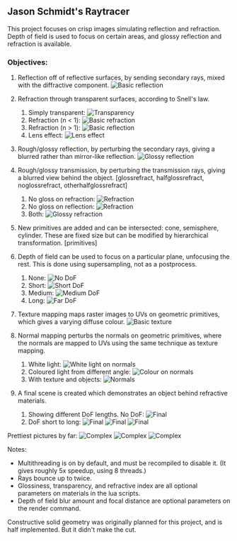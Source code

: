 ## Jason Schmidt's Raytracer
This project focuses on crisp images simulating reflection and refraction. Depth of field is used to focus on certain areas, and
glossy reflection and refraction is available.

### Objectives:
1.  Reflection off of reflective surfaces, by sending secondary rays, mixed with the diffractive component.
![Basic reflection](/renders/reflect.png)

1.  Refraction through transparent surfaces, according to Snell's law. 
    1. Simply transparent: ![Transparency](/renders/transparency.png)
    1. Refraction (n < 1): ![Basic refraction](/renders/refraction.png)
    1. Refraction (n > 1): ![Basic reflection](/renders/refractionreverse.png)
    1. Lens effect: ![Lens effect](/renders/refractionlens.png)

1.  Rough/glossy reflection, by perturbing the secondary rays, giving a blurred rather than mirror-like reflection.
![Glossy reflection](/renders/glossreflect.png)

1.  Rough/glossy transmission, by perturbing the transmission rays, giving a blurred view behind the object. [glossrefract, halfglossrefract, noglossrefract, otherhalfglossrefract]
    1. No gloss on refraction: ![Refraction](/renders/halfglossrefract.png)
    1. No gloss on reflection: ![Refraction](/renders/halfglossrefract.png)
    1. Both: ![Glossy refraction](/renders/glossrefract.png)

1.  New primitives are added and can be intersected: cone, semisphere, cylinder. These are fixed size but can be modified by hierarchical transformation. [primitives]

1.  Depth of field can be used to focus on a particular plane, unfocusing the rest. This is done using supersampling, not as a postprocess.
    1. None: ![No DoF](/renders/nodof.png)
    1. Short: ![Short DoF](/renders/shortdof.png)
    1. Medium: ![Medium DoF](/renders/mediumdof.png)
    1. Long: ![Far DoF](/renders/fardof.png)

1.  Texture mapping maps raster images to UVs on geometric primitives, which gives a varying diffuse colour.
![Basic texture](/renders/texture.png)

1.  Normal mapping perturbs the normals on geometric primitives, where the normals are mapped to UVs using the same technique as texture mapping.
    1. White light: ![White light on normals](/renders/blanknormals.png)
    1. Coloured light from different angle: ![Colour on normals](/renders/normalscolours.png)
    1. With texture and objects: ![Normals](/renders/normalscolours.png)

1.  A final scene is created which demonstrates an object behind refractive materials.
    1. Showing different DoF lengths. No DoF: ![Final](/renders/final.png)
    1. DoF short to long: ![Final](/renders/finaldofclose.png) ![Final](/renders/finaldofmed.png) ![Final](/renders/finaldoffar.png)

Prettiest pictures by far:
![Complex](/renders/complex.png)
![Complex](/renders/complexdof.png)
![Complex](/renders/complexgloss.png)

Notes:
* Multithreading is on by default, and must be recompiled to disable it. (It gives roughly 5x speedup, using 8 threads.)
* Rays bounce up to twice.
* Glossiness, transparency, and refractive index are all optional parameters on materials in the lua scripts.
* Depth of field blur amount and focal distance are optional parameters on the render command.

Constructive solid geometry was originally planned for this project, and is half implemented. But it didn't make the cut.
